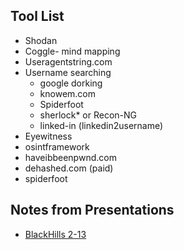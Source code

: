 ## Tool List

- Shodan
- Coggle- mind mapping
- Useragentstring.com
- Username searching
	- google dorking
	- knowem.com
	- Spiderfoot
	- sherlock* or Recon-NG
	- linked-in (linkedin2username)
- Eyewitness
- osintframework
- haveibbeenpwnd.com 
- dehashed.com (paid)
- spiderfoot

## Notes from Presentations

- [BlackHills 2-13](BlackHills_Webcast[2-13-20]-OSINT.md)
